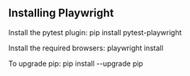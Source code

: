 Installing Playwright
-----------------------
Install the pytest plugin:
pip install pytest-playwright

Install the required browsers:
playwright install

To upgrade pip:
pip install --upgrade pip

